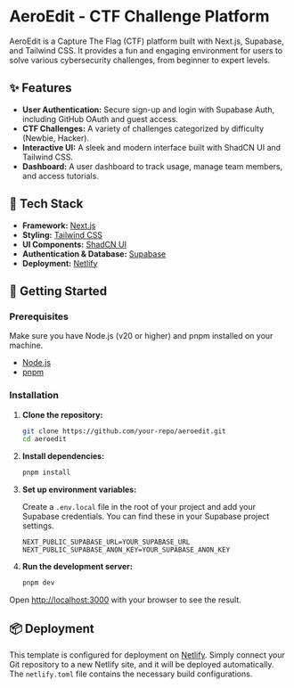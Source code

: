 # AeroEdit - CTF Challenge Platform

AeroEdit is a Capture The Flag (CTF) platform built with Next.js, Supabase, and Tailwind CSS. It provides a fun and engaging environment for users to solve various cybersecurity challenges, from beginner to expert levels.

## ✨ Features

- **User Authentication:** Secure sign-up and login with Supabase Auth, including GitHub OAuth and guest access.
- **CTF Challenges:** A variety of challenges categorized by difficulty (Newbie, Hacker).
- **Interactive UI:** A sleek and modern interface built with ShadCN UI and Tailwind CSS.
- **Dashboard:** A user dashboard to track usage, manage team members, and access tutorials.

## 🚀 Tech Stack

- **Framework:** [Next.js](https://nextjs.org/)
- **Styling:** [Tailwind CSS](https://tailwindcss.com/)
- **UI Components:** [ShadCN UI](https://ui.shadcn.com/)
- **Authentication & Database:** [Supabase](https://supabase.io/)
- **Deployment:** [Netlify](https://www.netlify.com/)

## 🏁 Getting Started

### Prerequisites

Make sure you have Node.js (v20 or higher) and pnpm installed on your machine.

- [Node.js](https://nodejs.org/)
- [pnpm](https://pnpm.io/installation)

### Installation

1.  **Clone the repository:**
    ```bash
    git clone https://github.com/your-repo/aeroedit.git
    cd aeroedit
    ```

2.  **Install dependencies:**
    ```bash
    pnpm install
    ```

3.  **Set up environment variables:**

    Create a `.env.local` file in the root of your project and add your Supabase credentials. You can find these in your Supabase project settings.

    ```
    NEXT_PUBLIC_SUPABASE_URL=YOUR_SUPABASE_URL
    NEXT_PUBLIC_SUPABASE_ANON_KEY=YOUR_SUPABASE_ANON_KEY
    ```

4.  **Run the development server:**
    ```bash
    pnpm dev
    ```

Open [http://localhost:3000](http://localhost:3000) with your browser to see the result.

## 📦 Deployment

This template is configured for deployment on [Netlify](https://www.netlify.com/). Simply connect your Git repository to a new Netlify site, and it will be deployed automatically. The `netlify.toml` file contains the necessary build configurations.
